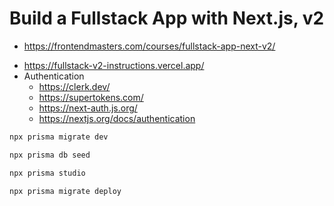 # Build a Fullstack App with Next.js, v2

- <https://frontendmasters.com/courses/fullstack-app-next-v2/>

* <https://fullstack-v2-instructions.vercel.app/>
* Authentication
  - <https://clerk.dev/>
  * <https://supertokens.com/>
  * <https://next-auth.js.org/>
  * <https://nextjs.org/docs/authentication>

```bash
npx prisma migrate dev
```

```bash
npx prisma db seed
```

```bash
npx prisma studio
```

```bash
npx prisma migrate deploy
```
